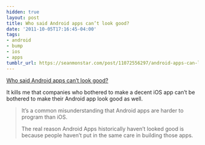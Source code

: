 ```yaml
---
hidden: true
layout: post
title: Who said Android apps can’t look good?
date: '2011-10-05T17:16:45-04:00'
tags:
- android
- bump
- ios
- apps
tumblr_url: https://seanmonstar.com/post/11072556297/android-apps-can-look-good
---
```

[Who said Android apps can’t look good?](http://devblog.bu.mp/who-said-android-apps-cant-look-good)  

It kills me that companies who bothered to make a decent iOS app can’t be bothered to make their Android app look good as well.

> It’s a common misunderstanding that Android apps are harder to program than iOS.
> 
> The real reason Android Apps historically haven’t looked good is because people haven’t put in the same care in building those apps.

